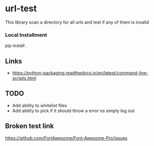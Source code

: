 # url-test

This library scan a directory for all urls and test if any of them is invalid

### Local Installment

pip install .

## Links

- https://python-packaging.readthedocs.io/en/latest/command-line-scripts.html

## TODO

- Add ability to whitelist files
- Add ability to pick if it should throw a error os simply log out

## Broken test link

https://github.com/FortAwesome/Font-Awesome-Pro/issues
